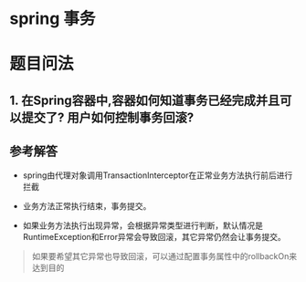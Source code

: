 # spring 事务

# 题目问法


## 1. 在Spring容器中,容器如何知道事务已经完成并且可以提交了? 用户如何控制事务回滚?


## 参考解答
* spring由代理对象调用TransactionInterceptor在正常业务方法执行前后进行拦截

* 业务方法正常执行结束，事务提交。

* 如果业务方法执行出现异常，会根据异常类型进行判断，默认情况是RuntimeException和Error异常会导致回滚，其它异常仍然会让事务提交。
> 如果要希望其它异常也导致回滚，可以通过配置事务属性中的rollbackOn来达到目的